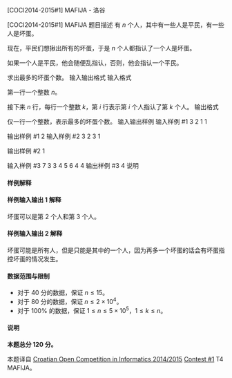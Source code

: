 



[COCI2014-2015#1] MAFIJA - 洛谷














[COCI2014-2015#1] MAFIJA
题目描述
有 $n$ 个人，其中有一些人是平民，有一些人是坏蛋。

现在，平民们想揪出所有的坏蛋，于是 $n$ 个人都指认了一个人是坏蛋。

如果一个人是平民，他会随便乱指认，否则，他会指认一个平民。

求出最多的坏蛋个数。
输入输出格式
输入格式

第一行一个整数 $n$。

接下来 $n$ 行，每行一个整数 $k$，第 $i$ 行表示第 $i$ 个人指认了第 $k$ 个人。
输出格式

仅一行一个整数，表示最多的坏蛋个数。
输入输出样例
输入样例 #1
3
2
1
1

输出样例 #1
2
输入样例 #2
3
2
3
1

输出样例 #2
1

输入样例 #3
7
3
3
4
5
6
4
4
输出样例 #3
4
说明
#### 样例解释
#### 样例输入输出 1 解释
坏蛋可以是第 $2$ 个人和第 $3$ 个人。
#### 样例输入输出 2 解释
坏蛋可能是所有人，但是只能是其中的一个人，因为再多一个坏蛋的话会有坏蛋指控坏蛋的情况发生。

#### 数据范围与限制
- 对于 $40$ 分的数据，保证 $n\le 15$。
- 对于 $80$ 分的数据，保证 $n\le 2\times 10^4$。
- 对于 $100\%$ 的数据，保证 $1\le n\le 5\times 10^5$，$1\le k\le n$。

#### 说明
**本题总分 $120$ 分。**

本题译自 [Croatian Open Competition in Informatics 2014/2015](https://hsin.hr/coci/archive/2014_2015) [Contest #1](https://hsin.hr/coci/archive/2014_2015/contest1_tasks.pdf) T4 MAFIJA。






